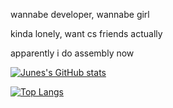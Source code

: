<!--
**junekomeiji/junekomeiji** is a ✨ _special_ ✨ repository because its `README.md` (this file) appears on your GitHub profile.

Here are some ideas to get you started:

- 🔭 I’m currently working on ...
- 🌱 I’m currently learning ...
- 👯 I’m looking to collaborate on ...
- 🤔 I’m looking for help with ...
- 💬 Ask me about ...
- 📫 How to reach me: ...
- 😄 Pronouns: ...
- ⚡ Fun fact: ...
-->

<p>wannabe developer, wannabe girl</p>
<p>kinda lonely, want cs friends actually</p>
<p>apparently i do assembly now</p>

[![Junes's GitHub stats](https://github-readme-stats.vercel.app/api?username=junekomeiji)](https://github.com/anuraghazra/github-readme-stats)

[![Top Langs](https://github-readme-stats.vercel.app/api/top-langs/?username=junekomeiji&layout=compact)](https://github.com/anuraghazra/github-readme-stats)

